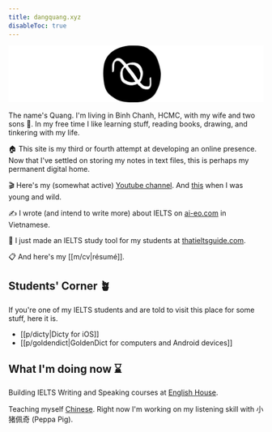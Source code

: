 ```yaml
---
title: dangquang.xyz
disableToc: true
---
```


![](../images/logo.svg)

The name's Quang. I'm living in Binh Chanh, HCMC, with my wife and two sons 👶. In my free time I like learning stuff, reading books, drawing, and tinkering with my life.

🏠 This site is my third or fourth attempt at developing an online presence. Now that I've settled on storing my notes in text files, this is perhaps my permanent digital home.

🎬 Here's my (somewhat active) [Youtube channel](https://www.youtube.com/channel/UCwHp8yAjMRmiPY9wnnW2GQQ). And [this](https://www.youtube.com/user/SuperEnglishbird) when I was young and wild.

✍️ I wrote (and intend to write more) about IELTS on [ai-eo.com](https://ai-eo.com) in Vietnamese.

🔨 I just made an IELTS study tool for my students at [thatieltsguide.com](https://thatieltsguide.com).

📋 And here's my [[m/cv|résumé]].

## Students' Corner 🪴

If you're one of my IELTS students and are told to visit this place for some stuff, here it is.

- [[p/dicty|Dicty for iOS]]
- [[p/goldendict|GoldenDict for computers and Android devices]]

## What I'm doing now ⌛️

Building IELTS Writing and Speaking courses at [English House](https://ehc.edu.vn/).

Teaching myself [Chinese](/c). Right now I'm working on my listening skill with 小猪佩奇 (Peppa Pig).
